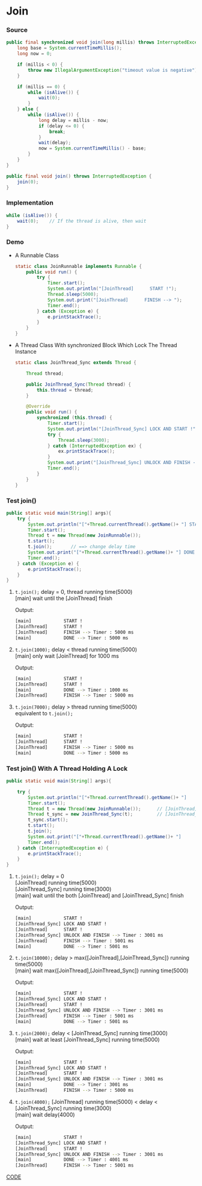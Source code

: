 # Join

### Source

```java
public final synchronized void join(long millis) throws InterruptedException {
    long base = System.currentTimeMillis();
    long now = 0;

    if (millis < 0) {
        throw new IllegalArgumentException("timeout value is negative");
    }

    if (millis == 0) {
        while (isAlive()) {
            wait(0);
        }
    } else {
        while (isAlive()) {
            long delay = millis - now;
            if (delay <= 0) {
                break;
            }
            wait(delay);
            now = System.currentTimeMillis() - base;
        }
    }
}

public final void join() throws InterruptedException {
    join(0);
}
```


### Implementation

```java
while (isAlive()) {
    wait(0);    // If the thread is alive, then wait 
}
```


### Demo

* A Runnable Class

    ```java
    static class JoinRunnable implements Runnable {
        public void run() {
            try {
                Timer.start();
                System.out.println("[JoinThread]      START !");
                Thread.sleep(5000);
                System.out.print("[JoinThread]      FINISH --> ");
                Timer.end();
            } catch (Exception e) {
                e.printStackTrace();
            }
        }
    }
    ```
    
* A Thread Class With synchronized Block Which Lock The Thread Instance

    ```java
    static class JoinThread_Sync extends Thread {
    
        Thread thread;

        public JoinThread_Sync(Thread thread) {
            this.thread = thread;
        }

        @Override
        public void run() {
            synchronized (this.thread) {
                Timer.start();
                System.out.println("[JoinThread_Sync] LOCK AND START !");
                try {
                    Thread.sleep(3000);
                } catch (InterruptedException ex) {
                    ex.printStackTrace();
                }
                System.out.print("[JoinThread_Sync] UNLOCK AND FINISH --> ");
                Timer.end();
            }
        }
    }
    ```


### Test join()

```java
public static void main(String[] args){
    try {
        System.out.println("["+Thread.currentThread().getName()+ "] START !");
        Timer.start();
        Thread t = new Thread(new JoinRunnable());
        t.start();
        t.join();       // ==> change delay time     
        System.out.print("["+Thread.currentThread().getName()+ "] DONE --> ");
        Timer.end();
    } catch (Exception e) {
        e.printStackTrace();
    }
}
```

1. `t.join();` delay = 0, thread running time(5000)<br>
    [main] wait until the [JoinThread] finish

    Output:
    ```bash
    [main]            START !
    [JoinThread]      START !
    [JoinThread]      FINISH --> Timer : 5000 ms
    [main]            DONE --> Timer : 5000 ms
    ```

2. `t.join(1000);` delay < thread running time(5000)<br>
   [main] only wait [JoinThread] for 1000 ms

    Output:
    ```bash
    [main]            START !
    [JoinThread]      START !
    [main]            DONE --> Timer : 1000 ms
    [JoinThread]      FINISH --> Timer : 5000 ms
    ```

3. `t.join(7000);` delay > thread running time(5000)<br>
    equivalent to `t.join();`
    
    Output:
    ```bash
    [main]            START !
    [JoinThread]      START !
    [JoinThread]      FINISH --> Timer : 5000 ms
    [main]            DONE --> Timer : 5000 ms
    ```


### Test join() With A Thread Holding A Lock

```java
public static void main(String[] args){

    try {
        System.out.println("["+Thread.currentThread().getName()+ "]            START !");
        Timer.start();
        Thread t = new Thread(new JoinRunnable());      // [JoinThread] instance pass to [JoinThread_Sync]
        Thread t_sync = new JoinThread_Sync(t);         // [JoinThread_Sync] hold a lock of [JoinThread] for 3000ms
        t_sync.start();                                 
        t.start();
        t.join();
        System.out.print("["+Thread.currentThread().getName()+ "]            DONE --> ");
        Timer.end();
    } catch (InterruptedException e) {
        e.printStackTrace();
    }
}
```

1. `t.join();` delay = 0 <br>
    [JoinThread] running time(5000)<br>
    [JoinThread_Sync] running time(3000)<br>
    [main] wait until the both [JoinThread] and [JoinThread_Sync] finish

    Output:
    ```bash
    [main]            START !
    [JoinThread_Sync] LOCK AND START !
    [JoinThread]      START !
    [JoinThread_Sync] UNLOCK AND FINISH --> Timer : 3001 ms
    [JoinThread]      FINISH --> Timer : 5001 ms
    [main]            DONE --> Timer : 5001 ms
    ```

2. `t.join(10000);` delay > max{[JoinThread],[JoinThread_Sync]} running time(5000) <br>
   [main] wait max{[JoinThread],[JoinThread_Sync]} running time(5000)

    Output:
    ```bash
    [main]            START !
    [JoinThread_Sync] LOCK AND START !
    [JoinThread]      START !
    [JoinThread_Sync] UNLOCK AND FINISH --> Timer : 3001 ms
    [JoinThread]      FINISH --> Timer : 5001 ms
    [main]            DONE --> Timer : 5001 ms
    ```

3. `t.join(2000);` delay < [JoinThread_Sync] running time(3000) <br>
    [main] wait at least [JoinThread_Sync] running time(5000)
    
    Output:
    ```bash
    [main]            START !
    [JoinThread_Sync] LOCK AND START !
    [JoinThread]      START !
    [JoinThread_Sync] UNLOCK AND FINISH --> Timer : 3001 ms
    [main]            DONE --> Timer : 3001 ms
    [JoinThread]      FINISH --> Timer : 5000 ms
    ```

4. `t.join(4000);` [JoinThread] running time(5000) < delay < [JoinThread_Sync] running time(3000) <br>
    [main] wait delay(4000)
    
    Output:
    ```bash
    [main]            START !
    [JoinThread_Sync] LOCK AND START !
    [JoinThread]      START !
    [JoinThread_Sync] UNLOCK AND FINISH --> Timer : 3001 ms
    [main]            DONE --> Timer : 4001 ms
    [JoinThread]      FINISH --> Timer : 5001 ms
    ```
    
    
[CODE](https://github.com/guyc1812/Tony/blob/master/src/main/java/com/avengers/tony/JavaBasic/thread/code)